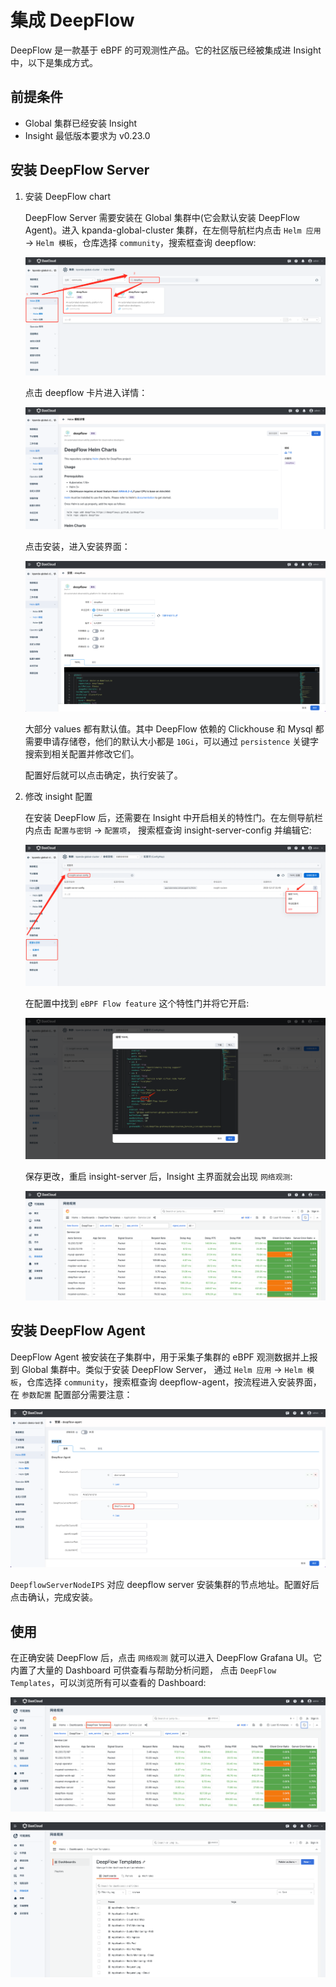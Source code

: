 # 集成 DeepFlow

DeepFlow 是一款基于 eBPF 的可观测性产品。它的社区版已经被集成进 Insight 中，以下是集成方式。

## 前提条件

- Global 集群已经安装 Insight
- Insight 最低版本要求为 v0.23.0

## 安装 DeepFlow Server

1. 安装 DeepFlow chart

    DeepFlow Server 需要安装在 Global 集群中(它会默认安装 DeepFlow Agent)。进入 kpanda-global-cluster 集群，在左侧导航栏内点击
    `Helm 应用` -> `Helm 模板`，仓库选择 `community`，搜索框查询 deepflow:
    
    ![img.png](./images/deepflow_chart.png)
    
    点击 deepflow 卡片进入详情：
    
    ![img.png](./images/deepflow_chart_readme.png)
    
    点击安装，进入安装界面：
    
    ![img.png](./images/deepflow_chart_config.png)
    
    大部分 values 都有默认值。其中 DeepFlow 依赖的 Clickhouse 和 Mysql 都需要申请存储卷，他们的默认大小都是 `10Gi`，可以通过 `persistence`
    关键字搜索到相关配置并修改它们。
    
    配置好后就可以点击确定，执行安装了。

2. 修改 insight 配置

    在安装 DeepFlow 后，还需要在 Insight 中开启相关的特性门。在左侧导航栏内点击 `配置与密钥` -> `配置项`， 搜索框查询
    insight-server-config 并编辑它:
    
    ![img.png](./images/deepflow_integ_insight_cm.png)
    
    在配置中找到 `eBPF Flow feature` 这个特性门并将它开启:
    
    ![img.png](./images/deepflow_integ_insight_cm_edit.png)
    
    保存更改，重启 insight-server 后，Insight 主界面就会出现 `网络观测`:
    
    ![img.png](./images/deepflow_ui.png)

## 安装 DeepFlow Agent

DeepFlow Agent 被安装在子集群中，用于采集子集群的 eBPF 观测数据并上报到 Global 集群中。类似于安装 DeepFlow Server，
通过 `Helm 应用` -> `Helm 模板`，仓库选择 `community`，搜索框查询 deepflow-agent，按流程进入安装界面，在 `参数配置` 配置部分需要注意：

![img.png](./images/deepflow_agent_chart_config.png)

`DeepflowServerNodeIPS` 对应 deepflow server 安装集群的节点地址。配置好后点击确认，完成安装。

## 使用

在正确安装 DeepFlow 后，点击 `网络观测` 就可以进入 DeepFlow Grafana UI。它内置了大量的 Dashboard 可供查看与帮助分析问题，
点击 `DeepFlow Templates`，可以浏览所有可以查看的 Dashboard:

![img.png](./images/deepflow_ui_templates.png)

![img.png](./images/deepflow_ui_template_list.png)

